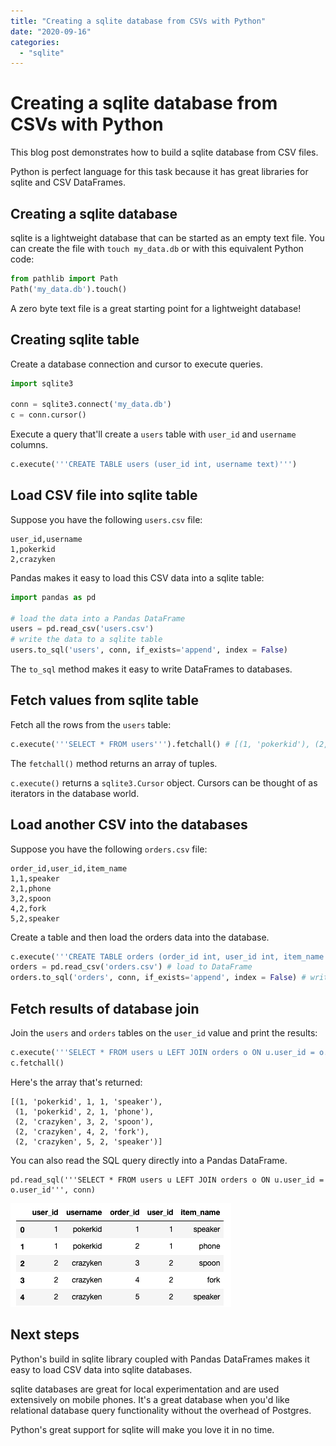 ```yaml
---
title: "Creating a sqlite database from CSVs with Python"
date: "2020-09-16"
categories: 
  - "sqlite"
---
```


# Creating a sqlite database from CSVs with Python

This blog post demonstrates how to build a sqlite database from CSV files.

Python is perfect language for this task because it has great libraries for sqlite and CSV DataFrames.

## Creating a sqlite database

sqlite is a lightweight database that can be started as an empty text file. You can create the file with `touch my_data.db` or with this equivalent Python code:

```python
from pathlib import Path
Path('my_data.db').touch()
```

A zero byte text file is a great starting point for a lightweight database!

## Creating sqlite table

Create a database connection and cursor to execute queries.

```python
import sqlite3

conn = sqlite3.connect('my_data.db')
c = conn.cursor()
```

Execute a query that'll create a `users` table with `user_id` and `username` columns.

```python
c.execute('''CREATE TABLE users (user_id int, username text)''')
```

## Load CSV file into sqlite table

Suppose you have the following `users.csv` file:

```
user_id,username
1,pokerkid
2,crazyken
```

Pandas makes it easy to load this CSV data into a sqlite table:

```python
import pandas as pd

# load the data into a Pandas DataFrame
users = pd.read_csv('users.csv')
# write the data to a sqlite table
users.to_sql('users', conn, if_exists='append', index = False)
```

The `to_sql` method makes it easy to write DataFrames to databases.

## Fetch values from sqlite table

Fetch all the rows from the `users` table:

```python
c.execute('''SELECT * FROM users''').fetchall() # [(1, 'pokerkid'), (2, 'crazyken')]
```

The `fetchall()` method returns an array of tuples.

`c.execute()` returns a `sqlite3.Cursor` object. Cursors can be thought of as iterators in the database world.

## Load another CSV into the databases

Suppose you have the following `orders.csv` file:

```
order_id,user_id,item_name
1,1,speaker
2,1,phone
3,2,spoon
4,2,fork
5,2,speaker
```

Create a table and then load the orders data into the database.

```python
c.execute('''CREATE TABLE orders (order_id int, user_id int, item_name text)''')
orders = pd.read_csv('orders.csv') # load to DataFrame
orders.to_sql('orders', conn, if_exists='append', index = False) # write to sqlite table
```

## Fetch results of database join

Join the `users` and `orders` tables on the `user_id` value and print the results:

```python
c.execute('''SELECT * FROM users u LEFT JOIN orders o ON u.user_id = o.user_id''')
c.fetchall()
```

Here's the array that's returned:

```
[(1, 'pokerkid', 1, 1, 'speaker'),
 (1, 'pokerkid', 2, 1, 'phone'),
 (2, 'crazyken', 3, 2, 'spoon'),
 (2, 'crazyken', 4, 2, 'fork'),
 (2, 'crazyken', 5, 2, 'speaker')]
```

You can also read the SQL query directly into a Pandas DataFrame.

```
pd.read_sql('''SELECT * FROM users u LEFT JOIN orders o ON u.user_id = o.user_id''', conn)
```

![](images/Screen-Shot-2020-09-15-at-5.04.17-PM.png)

## Next steps

Python's build in sqlite library coupled with Pandas DataFrames makes it easy to load CSV data into sqlite databases.

sqlite databases are great for local experimentation and are used extensively on mobile phones. It's a great database when you'd like relational database query functionality without the overhead of Postgres.

Python's great support for sqlite will make you love it in no time.
